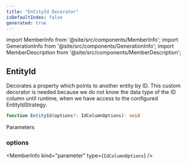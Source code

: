 ```yaml
---
title: "EntityId Decorator"
isDefaultIndex: false
generated: true
---
```

<!-- This file was generated from the Vendure source. Do not modify. Instead, re-run the "docs:build" script -->
import MemberInfo from '@site/src/components/MemberInfo';
import GenerationInfo from '@site/src/components/GenerationInfo';
import MemberDescription from '@site/src/components/MemberDescription';


## EntityId

<GenerationInfo sourceFile="packages/core/src/entity/entity-id.decorator.ts" sourceLine="41" packageName="@vendure/core" />

Decorates a property which points to another entity by ID. This custom decorator is needed
because we do not know the data type of the ID column until runtime, when we have access
to the configured EntityIdStrategy.

```ts title="Signature"
function EntityId(options?: IdColumnOptions): void
```
Parameters

### options

<MemberInfo kind="parameter" type={`IdColumnOptions`} />

